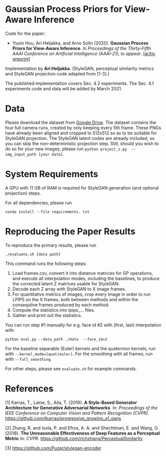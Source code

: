 # Gaussian Process Priors for View-Aware Inference

Code for the paper:
* Yuxin Hou, Ari Heljakka, and Arno Solin (2020). **Gaussian Process Priors for View-Aware Inference**. In *Proceedings of the Thirty-Fifth AAAI Conference on Artificial Intelligence (AAAI-21), to appear*. [[arXiv preprint]](https://arxiv.org/abs/1912.03249)

Implementation by **Ari Heljakka**. (StyleGAN, perceptual similarity metrics and StyleGAN projection code adapted from [1-3].)

The published implementation covers Sec. 4.2 experiments.
The Sec. 4.1 experiments code and data will be added by March 2021.

# Data

Please download the dataset from [Google Drive](https://drive.google.com/drive/folders/1lc2YVHq_ZYHsbHRorf9K_KBSTT-fG_Kg).
The dataset contains the four full camera runs, created by only keeping every 5th frame.
These PNGs have already been aligned and cropped to 512x512 so as to be suitable for StyleGAN projection.
The StyleGAN latent codes are already included, so you can skip the non-deterministic projection step. Still, should you wish to do so for your new images, please run `python project_z.py  --img_input_path [your data]`.

# System Requirements

A GPU with 11 GB of RAM is required for StyleGAN generation (and optional projection) steps.

For all dependencies, please run 
```
conda install --file requirements. txt
```

# Reproducing the Paper Results

To reproduce the primary results, please run 
```
./evaluate.sh [data path]
```

This command runs the following steps:
1. Load frames.csv, convert it into distance matrices for GP operations, and execute all interpolation modes, including the baselines, to produce the corrected latent Z matrices usable for StyleGAN.
2. Decode each Z array with StyleGAN to X image frames.
3. For quantitative metrics of images, crop every image in order to run LPIPS on the X frames, both between methods and within the consequtive frames produced by each method.
4. Compute the statistics into lpips_... files.
5. Gather and print out the statistics.

You can run step #1 manually for e.g. face id #2 with (first, last) interpolation with
```
python eval.py --data_path ./data  --face_id=2
```

For the baseline separable (Euler) kernels and the quaternion kernels, run with `--kernel_mode=[quat|euler]`.
For the smoothing with all frames, run with `--full_smoothing`.

For other steps, please see `evaluate.sh` for example commands.

# References

[1] Karras, T., Laine, S., Aila, T. (2019). **A Style-Based Generator Architecture for Generative Adversarial Networks**. In: *Proceedings of the IEEE Conference on Computer Vision and Pattern Recognition (CVPR)*. https://github.com/tkarras/progressive_growing_of_gans

[2] Zhang, R. and Isola, P. and Efros, A. A. and Shechtman, E. and Wang, O. (2018). **The Unreasonable Effectiveness of Deep Features as a Perceptual Metric** In: *CVPR*. https://github.com/richzhang/PerceptualSimilarity

[3] https://github.com/Puzer/stylegan-encoder

